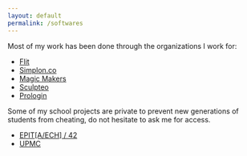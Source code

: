 ```yaml
---
layout: default
permalink: /softwares
---
```


Most of my work has been done through the organizations I work for:

* [Flit](https://github.com/Norberteam/)
* [Simplon.co](https://github.com/simplonco)
* [Magic Makers](https://twitter.com/MagicMakersAt)
* [Sculpteo](https://stackoverflow.com/jobs/companies/sculpteo)
* [Prologin](https://github.com/prologin)

Some of my school projects are private to prevent new generations of students from cheating, do not hesitate to ask me for access.

- [EPIT[A/ECH] / 42](https://github.com/yvan-sraka/EPITA)
- [UPMC](https://github.com/yvan-sraka/UPMC)
